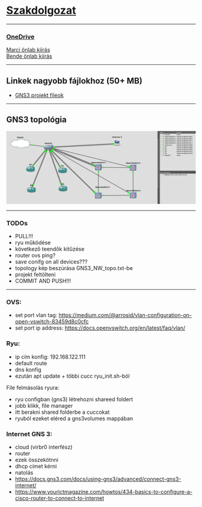 # [Szakdolgozat](thesis_szabo_csaba.pdf) 

---

### [OneDrive](https://bmeedu-my.sharepoint.com/personal/dengyel_b_edu_bme_hu/_layouts/15/onedrive.aspx?id=%2Fpersonal%2Fdengyel_b_edu_bme_hu%2FDocuments%2FÖnlab&ga=1)
[Marci önlab kiírás](https://www.hit.bme.hu/edu/project/data?id=19938)
<br>
[Bende önlab kiírás](https://www.hit.bme.hu/edu/project/data?id=19952)

---

## Linkek nagyobb fájlokhoz (50+ MB)

- [GNS3 projekt fileok](https://bmeedu-my.sharepoint.com/:f:/g/personal/dengyel_b_edu_bme_hu/Epaqy3DbUINAujsJr4uuJrwB_lLvTGTR-QPHntcrUNYCig?e=ABxVVR)

---

## GNS3 topológia

![](pictures/GNS3_topology.png)

---

### TODOs
- PULL!!!
- ryu működése
- következő teendők kitűzése
- router ovs ping?
- save conifg on all devices???
- topology kép beszúrása GNS3_NW_topo.txt-be
- projekt feltölteni
- COMMIT AND PUSH!!!

---

### OVS:
- set port vlan tag: https://medium.com/@arrosid/vlan-configuration-on-open-vswitch-83459d8c0cfc
- set port ip address: https://docs.openvswitch.org/en/latest/faq/vlan/

### Ryu:
- ip cím konfig: 192.168.122.111
- default route
- dns konfig
- ezután apt update + többi cucc ryu_init.sh-ból

File felmásolás ryura:
- ryu configban (gns3) létrehozni shareed foldert
- jobb klikk, file manager
- itt berakni shared folderbe a cuccokat
- ryuból ezeket eléred a gns3volumes mappában

### Internet GNS 3:
- cloud (virbr0 interfész)
- router
- ezek összekötnni
- dhcp címet kérni
- natolás
- https://docs.gns3.com/docs/using-gns3/advanced/connect-gns3-internet/
- https://www.yourictmagazine.com/howtos/434-basics-to-configure-a-cisco-router-to-connect-to-internet
